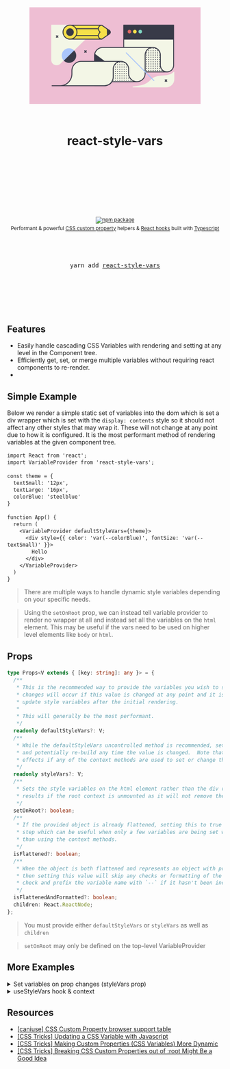 <div align="center">
  <h1>
    <br/>
    <br/>
    <p align="center">
      <img src="docs/img/style.png" width="400" title="react-style-vars">
    </p>
    <br />
    react-style-vars
    <br />
    <br />
    <br />
    <br />
  </h1>
  <sup>
    <br />
    <br />
    <a href="https://www.npmjs.com/package/react-style-vars">
       <img src="https://img.shields.io/npm/v/react-style-vars.svg" alt="npm package" />
    </a>
    <!-- TODO
     <a href="https://www.npmjs.com/package/react-style-vars">
      <img src="https://img.shields.io/npm/dm/react-style-vars.svg" alt="npm downloads" />
    </a>
    -->
    <!-- TODO
    <a href="http://bradennapier.github.io/react-style-vars">
      <img src="https://img.shields.io/badge/demos-🚀-yellow.svg" alt="demos" />
    </a>
    -->
    <br />
    Performant & powerful <a href="https://developer.mozilla.org/en-US/docs/Web/CSS/Using_CSS_custom_properties">CSS custom property</a> helpers & <a href="https://reactjs.org/docs/hooks-intro.html">React hooks</a> built with <a href="https://www.typescriptlang.org/index.html">Typescript</a>
  </sup>
  <br />
  <br />
  <br />
  <br />
  <pre>yarn add <a href="https://www.npmjs.com/package/react-style-vars">react-style-vars</a></pre>
  <br />
  <br />
  <br />
  <br />
  <br />
</div>

## Features

- Easily handle cascading CSS Variables with rendering and setting at any level in the Component tree.
- Efficiently get, set, or merge multiple variables without requiring react components to re-render.
-

## Simple Example

Below we render a simple static set of variables into the dom which is set a div wrapper which is set with the `display: contents` style so it should not affect any other styles that may wrap it.  These will not change at any point due to how it is configured.  It is the most performant method of rendering variables at the given component tree.

```tsx
import React from 'react';
import VariableProvider from 'react-style-vars';

const theme = {
  textSmall: '12px',
  textLarge: '16px',
  colorBlue: 'steelblue'
}

function App() {
  return (
    <VariableProvider defaultStyleVars={theme}>
      <div style={{ color: 'var(--colorBlue)', fontSize: 'var(--textSmall)' }}>
        Hello
      </div>
    </VariableProvider>
  )
}
```

> There are multiple ways to handle dynamic style variables depending on your specific needs.

> Using the `setOnRoot` prop, we can instead tell variable provider to render no wrapper at all and instead set all the variables on the `html` element. This may be useful if the vars need to be used on higher level elements like `body` or `html`.

## Props

```typescript
type Props<V extends { [key: string]: any }> = {
  /**
   * This is the recommended way to provide the variables you wish to set initially.  After initial render, no
   * changes will occur if this value is changed at any point and it is expected to use the context methods to
   * update style variables after the initial rendering.
   *
   * This will generally be the most performant.
   */
  readonly defaultStyleVars?: V;
  /**
   * While the defaultStyleVars uncontrolled method is recommended, setting this prop will update the variables
   * and potentially re-build any time the value is changed.  Note that this method may cause unintended side
   * effects if any of the context methods are used to set or change the css variables.
   */
  readonly styleVars?: V;
  /**
   * Sets the style variables on the html element rather than the div ref.  Note that this may give undesired
   * results if the root context is unmounted as it will not remove the style variables unless
   */
  setOnRoot?: boolean;
  /**
   * If the provided object is already flattened, setting this to true will allow skipping the var flattening
   * step which can be useful when only a few variables are being set which may also be changed via props rather
   * than using the context methods.
   */
  isFlattened?: boolean;
  /**
   * When the object is both flattened and represents an object with proper variable names as the keys (`{ '--myVarName': '10px' }`)
   * then setting this value will skip any checks or formatting of the variable name during setup.  By default we always
   * check and prefix the variable name with `--` if it hasn't been included.
   */
  isFlattenedAndFormatted?: boolean;
  children: React.ReactNode;
};
```

> You must provide either `defaultStyleVars` or `styleVars` as well as `children`

> `setOnRoot` may only be defined on the top-level VariableProvider

## More Examples

<details>
<summary>Set variables on prop changes (styleVars prop)</summary>

When we just have a simple use case and want the variables to be set whenever the `styleVars` change we can use the `styleVars` prop instead of `defaultStyleVars` and our component will watch and update.

> Since we set `setOnRoot` our children will not be wrapped in a `div` at all.

```tsx
import React, { useLayoutEffect } from 'react';
import VariableProvider, { useStyleVars } from 'react-style-vars';

const textByViewSize = {
  small: '12px',
  medium: '14px',
  large: '16px',
}

function App() {
  const isViewSize = useIsViewSize();

  const vars = React.useMemo(() => ({
    myComponentTextSize: textByViewSize[isViewSize]
  }), [isViewSize])

  return (
    <VariableProvider styleVars={vars} setOnRoot>
      <div style={{ fontSize: 'var(--myComponentTextSize)' }}>
        Hello
      </div>
    </VariableProvider>
  )
}
```

</details>

<details>
<summary>useStyleVars hook & context</summary>

When using the context to change variable values, we can use the `useStyleVars` hooks to get our context.  Our context operates in a cascading manner by default, which mirrors CSS' default behavior.  This means that if we have 2 Providers as parents to the component using the hook and set a variable that is provided by both, the variable will be changed on the provider closest to us.

> While the hooks provide the most control and most performant method for dynamically setting our variables, it is far less verbose to use the `styleVars` prop.  See the example below.

> You can view the complete definition for `CSSVariableContext` [here](https://github.com/bradennapier/react-style-vars/blob/master/src/utils/types.ts#L50)

### Type Signature

```typescript
import { useStyleVars, CSSVariableContext } from 'react-style-vars';

const styles: CSSVariableContext<{ [key: string]: any }> = useStyleVars()

// or if you have a type which gives the variable values directly and want stronger typing

type MyVars = {
  [key: string]: any
}

const styles: CSSVariableContext<MyVars> = useStyleVars<MyVars>()
```

### Example Usage

```tsx
import React, { useLayoutEffect } from 'react';
import VariableProvider, { useStyleVars } from 'react-style-vars';

const textByViewSize = {
  small: '12px',
  medium: '14px',
  large: '16px',
}

function MyComponent() {
  // small or medium or large
  const isViewSize = useIsViewSize();
  const styles = useStyleVars();

  useLayoutEffect(() => {
    styles.setStyleVar('myComponentTextSize', textByViewSize[isViewSize])
  }, [isViewSize])

  return (
    <div style={{ fontSize: 'var(--myComponentTextSize)' }}>
      Hello
    </div>
  )
}

function App() {
  return (
    <VariableProvider defaultStyleVars={{ myComponentTextSize: '14px' }} setOnRoot>
      <MyComponent />
    </VariableProvider>
  )
}
```
</details>

## Resources

- [[caniuse] CSS Custom Property browser support table](https://caniuse.com/#search=custom%20properties)
- [[CSS Tricks] Updating a CSS Variable with Javascript](https://css-tricks.com/updating-a-css-variable-with-javascript/)
- [[CSS Tricks] Making Custom Properties (CSS Variables) More Dynamic](https://css-tricks.com/making-custom-properties-css-variables-dynamic/)
- [[CSS Tricks] Breaking CSS Custom Properties out of :root Might Be a Good Idea](https://css-tricks.com/breaking-css-custom-properties-out-of-root-might-be-a-good-idea/)
